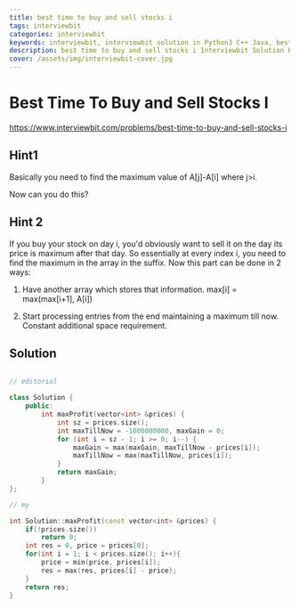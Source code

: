 ```yaml
---
title: best time to buy and sell stocks i
tags: interviewbit
categories: interviewbit
keywords: interviewbit, interviewbit solution in Python3 C++ Java, best time to buy and sell stocks i solution
description: best time to buy and sell stocks i Interviewbit Solution Explained
cover: /assets/img/interviewbit-cover.jpg
---
```


# Best Time To Buy and Sell Stocks I

https://www.interviewbit.com/problems/best-time-to-buy-and-sell-stocks-i



## Hint1

Basically you need to find the maximum value of A[j]-A[i] where j>i.

Now can you do this?

## Hint 2

If you buy your stock on day i, you'd obviously want to sell it on the day its price is maximum after that day. 
So essentially at every index i, you need to find the maximum in the array in the suffix. 
Now this part can be done in 2 ways: 

1) Have another array which stores that information. 
max[i] = max(max[i+1], A[i])

2) Start processing entries from the end maintaining a maximum till now. Constant additional space requirement.

## Solution

```cpp

// editorial

class Solution {
    public:
        int maxProfit(vector<int> &prices) {
            int sz = prices.size();
            int maxTillNow = -1000000000, maxGain = 0;
            for (int i = sz - 1; i >= 0; i--) {
                maxGain = max(maxGain, maxTillNow - prices[i]);
                maxTillNow = max(maxTillNow, prices[i]);
            }
            return maxGain;
        }
};

// my

int Solution::maxProfit(const vector<int> &prices) {
    if(!prices.size())
        return 0;
    int res = 0, price = prices[0];
    for(int i = 1; i < prices.size(); i++){
        price = min(price, prices[i]);
        res = max(res, prices[i] - price);
    }
    return res;
}
```